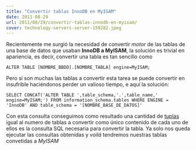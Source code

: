 ```yaml
---
title: "Convertir tablas InnoDB en MyISAM"
date: 2011-08-29
url: 2011/08/29/convertir-tablas-innodb-en-myisam/
cover: technology-servers-server-159282.jpeg
---
```

Recientemente me surgió la necesidad de convertir _motor_ de las tablas de una base de datos que usaban **InnoDB a MyISAM**, la solución es trivial en apariencia, es decir, convertir una tabla es tan sencillo como 
```
ALTER TABLE [NOMBRE_BBDD].[NOMBRE_TABLA] engine=MyISAM;
```

Pero si son muchas las tablas a convertir esta tarea se puede convertir en insufrible haciéndonos perder un valioso tiempo, e aquí la solución:

```
SELECT CONCAT('ALTER TABLE ',table_schema,'.',table_name,' engine=MyISAM;') FROM information_schema.tables WHERE ENGINE = 'InnoDB' AND table_schema = '[NOMBRE_BASE_DE_DATOS]'
```

Con esta consulta conseguimos como resultado una cantidad de [tuplas](http://es.wikipedia.org/wiki/Tupla) igual al numero de tablas a convertir como único contenido de cada uno de ellos es la consulta SQL necesaria para convertir la tabla. Ya solo nos queda ejecutar las consultas obtenidas y _voilá_ tendremos nuestras tablas convetidas a _MyISAM_
